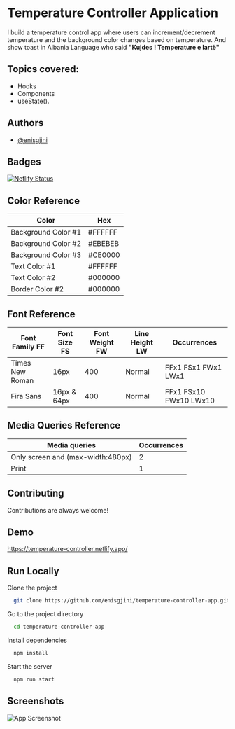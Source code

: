 
# Temperature Controller Application

I build a temperature control app where users can increment/decrement temperature and the 
background color changes based on temperature.
And show toast in Albania Language who said **"Kujdes ! Temperature e lartë"**



## Topics covered:​

 - Hooks
 - Components 
 - useState().​

## Authors

- [@enisgjini](https://github.com/enisgjini)


## Badges
[![Netlify Status](https://api.netlify.com/api/v1/badges/61b91e89-2d7a-4520-b0be-862ec749fc19/deploy-status)](https://app.netlify.com/sites/temperature-controller/deploys)
## Color Reference

| Color             | Hex                                                                |
| ----------------- | ------------------------------------------------------------------ |
| Background Color #1 | #FFFFFF |
| Background Color #2 | #EBEBEB |
| Background Color #3 | #CE0000 |
| Text Color #1 | #FFFFFF |
| Text Color #2 | #000000 |
| Border Color #2 | #000000 |




## Font Reference

| Font Family FF  | Font Size FS | Font Weight FW | Line Height LW | Occurrences        |
| --------------- | ------------ | -------------- | -------------- | ------------------ |
| Times New Roman | 16px         | 400            | Normal         | FFx1 FSx1 FWx1 LWx1|
| Fira Sans       | 16px & 64px  | 400            | Normal         | FFx1 FSx10 FWx10 LWx10|





## Media Queries Reference

| Media queries   | Occurrences        |
| --------------- | ------------------ |
| Only screen and (max-width:480px) | 2 |
|Print|1|  




## Contributing

Contributions are always welcome!



## Demo

https://temperature-controller.netlify.app/


## Run Locally

Clone the project

```bash
  git clone https://github.com/enisgjini/temperature-controller-app.git
```

Go to the project directory

```bash
  cd temperature-controller-app
```

Install dependencies

```bash
  npm install
```

Start the server

```bash
  npm run start
```


## Screenshots

![App Screenshot](https://i.ibb.co/gtP2gjQ/smartmockups-l837e9cj.jpg)

